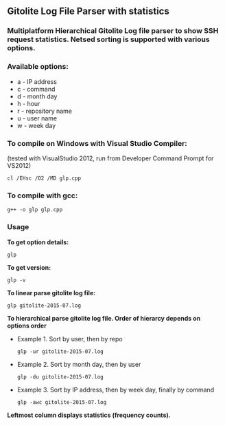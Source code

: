 ## Gitolite Log File Parser with statistics
### Multiplatform Hierarchical Gitolite Log file parser to show SSH request statistics. Netsed sorting is supported with various options.
### Available options:
* a - IP address
* c - command
* d - month day
* h - hour
* r - repository name
* u - user name
* w - week day

### To compile on Windows with Visual Studio Compiler:
(tested with VisualStudio 2012, run from Developer Command Prompt for VS2012)
```
cl /EHsc /O2 /MD glp.cpp
```
### To compile with gcc:
```
g++ -o glp glp.cpp
```
### Usage

**To get option details:**
```
glp
```
**To get version:**
```
glp -v
```

**To linear parse gitolite log file:**
```
glp gitolite-2015-07.log
```

**To hierarchical parse gitolite log file. Order of hierarcy depends on options order**

* Example 1. Sort by user, then by repo  
  ```
  glp -ur gitolite-2015-07.log
  ```
* Example 2. Sort by month day, then by user  
  ```
  glp -du gitolite-2015-07.log
  ```
* Example 3. Sort by IP address, then by week day, finally by command  
  ```
  glp -awc gitolite-2015-07.log
  ```

**Leftmost column displays statistics (frequency counts).**